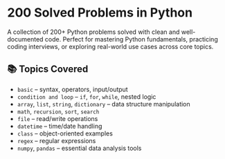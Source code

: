 # 200 Solved Problems in Python

A collection of 200+ Python problems solved with clean and well-documented code. Perfect for mastering Python fundamentals, practicing coding interviews, or exploring real-world use cases across core topics.

## 📚 Topics Covered

- `basic` – syntax, operators, input/output
- `condition and loop` – `if`, `for`, `while`, nested logic
- `array`, `list`, `string`, `dictionary` – data structure manipulation
- `math`, `recursion`, `sort`, `search`
- `file` – read/write operations
- `datetime` – time/date handling
- `class` – object-oriented examples
- `regex` – regular expressions
- `numpy`, `pandas` – essential data analysis tools
